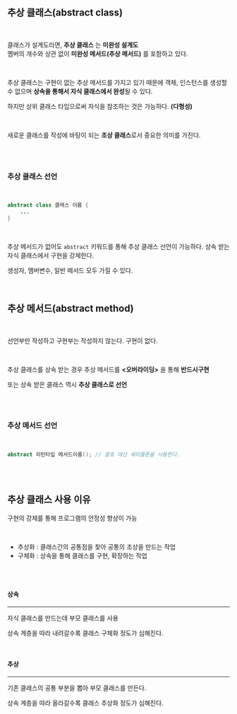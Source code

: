 ## 추상 클래스(abstract class)

<br>

클래스가 설계도라면, **추상 클래스** 는 **미완성 설계도**  
멤버의 개수와 상관 없이 **미완성 메서드(추상 메서드)** 를 포함하고 있다.

<br>

추상 클래스는 구현이 없는 추상 메서드를 가지고 있기 때문에 객체, 인스턴스를 생성할 수 없으며 **상속을 통해서 자식 클래스에서  완성**될 수 있다.

하지만 상위 클래스 타입으로써 자식을 참조하는 것은 가능하다. **(다형성)**

<br>  

새로운 클래스를 작성에 바탕이 되는 **조상 클래스**로서 중요한 의미를 가진다.

<br><br>  

### 추상 클래스 선언

<br>  

```java
abstract class 클래스 이름 {
    ...
}
```

<br>

추상 메서드가 없어도 `abstract` 키워드를 통해 추상 클래스 선언이 가능하다. 상속 받는 자식 클래스에서 구현을 강제한다.

생성자, 멤버변수, 일반 메서드 모두 가질 수 있다.

<br>  

## 추상 메서드(abstract method)

<br>

선언부만 작성하고 구현부는 작성하지 않는다. 구현이 없다.

<br>  

추상 클래스를 상속 받는 경우 추상 메서드를 **<오버라이딩>** 을 통해 **반드시구현**

또는 상속 받은 클래스 역시 **추상 클래스로 선언**

<br><br>  

### 추상 메서드 선언

<br>  

```java
abstract 리턴타입 메서드이름(); // 괄호 대신 세미콜론을 사용한다.
```

<br><br>  

## 추상 클래스 사용 이유

구현의 강제를 통해 프로그램의 안정성 향상이 가능

<br> 

-   추상화 : 클래스간의 공통점을 찾아 공통의 조상을 만드는 작업
-   구체화 : 상속을 통해 클래스를 구현, 확장하는 작업

<br><br>

#### 상속
---
자식 클래스를 만드는데 부모 클래스를 사용

상속 계층을 따라 내려갈수록 클래스 구체화 정도가 심해진다.

<br>

#### 추상
---
기존 클래스의 공통 부분을 뽑아 부모 클래스를 만든다.

상속 계층을 따라 올라갈수록 클래스 추상화 정도가 심해진다.